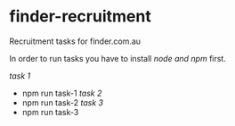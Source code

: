 # finder-recruitment
Recruitment tasks for finder.com.au

In order to run tasks you have to install *node and npm* first.

*task 1*
- npm run task-1
*task 2*
- npm run task-2
*task 3*
- npm run task-3
